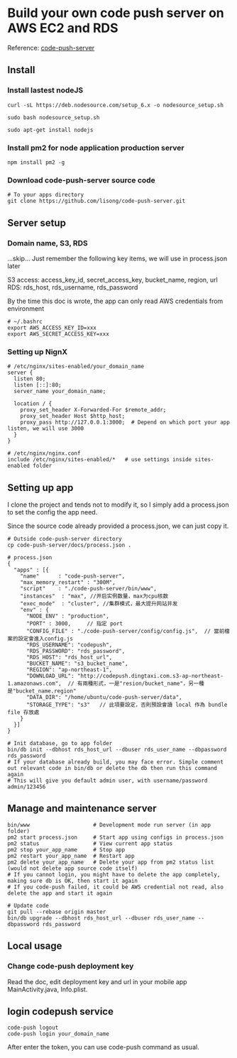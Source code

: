 # Build your own code push server on AWS EC2 and RDS

Reference: [code-push-server](https://github.com/lisong/code-push-server)

## Install

### Install lastest nodeJS

```
curl -sL https://deb.nodesource.com/setup_6.x -o nodesource_setup.sh

sudo bash nodesource_setup.sh

sudo apt-get install nodejs
```

### Install pm2 for node application production server
```
npm install pm2 -g
```

### Download code-push-server source code

```
# To your apps directory
git clone https://github.com/lisong/code-push-server.git
```

## Server setup

### Domain name, S3, RDS

...skip... Just remember the following key items, we will use in process.json later

S3 access: access_key_id, secret_access_key, bucket_name, region, url
RDS: rds_host, rds_username, rds_password

By the time this doc is wrote, the app can only read AWS credentials from environment
```
# ~/.bashrc
export AWS_ACCESS_KEY_ID=xxx
export AWS_SECRET_ACCESS_KEY=xxx
```

### Setting up NignX

```
# /etc/nginx/sites-enabled/your_domain_name
server {                                                                                                                                                            
  listen 80;
  listen [::]:80;
  server_name your_domain_name;

  location / {
    proxy_set_header X-Forwarded-For $remote_addr;
    proxy_set_header Host $http_host;
    proxy_pass http://127.0.0.1:3000;  # Depend on which port your app listen, we will use 3000
  }
}

# /etc/nginx/nginx.conf
include /etc/nginx/sites-enabled/*   # use settings inside sites-enabled folder
```

## Setting up app

I clone the project and tends not to modify it, so I simply add a process.json to set the config the app need.

Since the source code already provided a process.json, we can just copy it.
```
# Outside code-push-server directory
cp code-push-server/docs/process.json .

# process.json
{
  "apps" : [{
    "name"      : "code-push-server",
    "max_memory_restart" : "300M",
    "script"    : "./code-push-server/bin/www",
    "instances"  : "max", //开启实例数量，max为cpu核数
    "exec_mode"  : "cluster", //集群模式，最大提升网站并发
    "env" : {
      "NODE_ENV" : "production",
      "PORT" : 3000,     // 指定 port
      "CONFIG_FILE" : "./code-push-server/config/config.js",  // 當前檔案的設定會進入config.js
      "RDS_USERNAME": "codepush",
      "RDS_PASSWORD": "rds_password",
      "RDS_HOST": "rds_host_url",
      "BUCKET_NAME": "s3_bucket_name",                                                                                                             
      "REGION": "ap-northeast-1",
      "DOWNLOAD_URL": "http://codepush.dingtaxi.com.s3-ap-northeast-1.amazonaws.com",  // 有兩種形式，一是"resion/bucket_name"，另一種是"bucket_name.region"
      "DATA_DIR": "/home/ubuntu/code-push-server/data",
      "STORAGE_TYPE": "s3"   // 此項要設定，否則預設會讀 local 作為 bundle file 存放處
    }
  }]
}

# Init database, go to app folder
bin/db init --dbhost rds_host_url --dbuser rds_user_name --dbpassword rds_password
# If your database already build, you may face error. Simple comment out relevant code in bin/db or delete the db then run this command again
# This will give you default admin user, with username/password admin/123456
```

## Manage and maintenance server
```
bin/www                    # Development mode run server (in app folder)
pm2 start process.json     # Start app using configs in process.json
pm2 status                 # View current app status
pm2 stop your_app_name     # Stop app
pm2 restart your_app_name  # Restart app
pm2 delete your_app_name   # Delete your app from pm2 status list (would not delete app source code itself)
# If you cannot login, you might have to delete the app completely, making sure db is OK, then start it again
# If you code-push failed, it could be AWS credential not read, also delete the app and start it again

# Update code
git pull --rebase origin master
bin/db upgrade --dbhost rds_host_url --dbuser rds_user_name --dbpassword rds_password
```

## Local usage

### Change code-push deployment key

Read the doc, edit deployment key and url in your mobile app MainActivity.java, Info.plist.

## login codepush service

```
code-push logout
code-push login your_domain_name
```

After enter the token, you can use code-push command as usual.